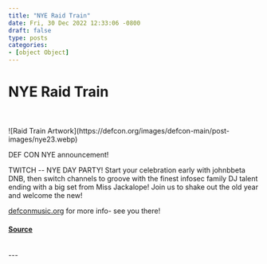 ```yaml
---
title: "NYE Raid Train"
date: Fri, 30 Dec 2022 12:33:06 -0800
draft: false
type: posts
categories: 
- [object Object]
---
```

# NYE Raid Train

<br/>

<br/>
![Raid Train Artwork](https://defcon.org/images/defcon-main/post-images/nye23.webp)  

DEF CON NYE announcement!  
  
TWITCH -- NYE DAY PARTY! Start your celebration early with johnbbeta DNB, then switch channels to groove with the finest infosec family DJ talent ending with a big set from Miss Jackalope! Join us to shake out the old year and welcome the new!  
  
[defconmusic.org](https://defconmusic.org) for more info- see you there!

#### [Source](https://defconmusic.org)

<br/>
---
